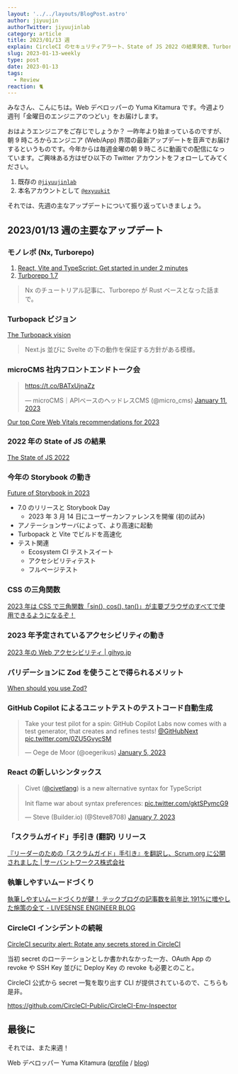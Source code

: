 ```yaml
---
layout: '../../layouts/BlogPost.astro'
author: jiyuujin
authorTwitter: jiyuujinlab
category: article
title: 2023/01/13 週
explain: CircleCI のセキュリティアラート、State of JS 2022 の結果発表、Turborepo 1.7 リリース、Storybook 7.0 公表
slug: 2023-01-13-weekly
type: post
date: 2023-01-13
tags:
  - Review
reaction: 🐈
---
```


みなさん、こんにちは。Web デベロッパーの Yuma Kitamura です。今週より週刊「金曜日のエンジニアのつどい」をお届けします。

おはようエンジニアをご存じでしょうか？ 一昨年より始まっているのですが、朝 9 時ころからエンジニア (Web/App) 界隈の最新アップデートを音声でお届けするというものです。今年からは毎週金曜の朝 9 時ころに動画での配信になっています。ご興味ある方はぜひ以下の Twitter アカウントをフォローしてみてください。

1. 既存の [`@jiyuujinlab`](https://twitter.com/jiyuujinlab)
2. 本名アカウントとして [`@exyuukit`](https://twitter.com/exyuukit)

それでは、先週の主なアップデートについて振り返っていきましょう。

## 2023/01/13 週の主要なアップデート

### モノレポ (Nx, Turborepo)

1. [React, Vite and TypeScript: Get started in under 2 minutes](https://blog.nrwl.io/react-vite-and-typescript-get-started-in-under-2-minutes-3bd5cd836175)
2. [Turborepo 1.7](https://turbo.build/blog/turbo-1-7-0)

> Nx のチュートリアル記事に、Turborepo が Rust ベースとなった話まで。

### Turbopack ビジョン

[The Turbopack vision](https://vercel.com/blog/the-turbopack-vision)

> Next.js 並びに Svelte の下の動作を保証する方針がある模様。

### microCMS 社内フロントエンドトーク会

<blockquote class="twitter-tweet"><p lang="zxx" dir="ltr"><a href="https://t.co/BATxUjnaZz">https://t.co/BATxUjnaZz</a></p>&mdash; microCMS｜APIベースのヘッドレスCMS (@micro_cms) <a href="https://twitter.com/micro_cms/status/1613053152529641472?ref_src=twsrc%5Etfw">January 11, 2023</a></blockquote> <script async src="https://platform.twitter.com/widgets.js" charset="utf-8"></script>

[Our top Core Web Vitals recommendations for 2023](https://web.dev/top-cwv-2023/)

### 2022 年の State of JS の結果

[The State of JS 2022](https://2022.stateofjs.com/ja-JP/)

### 今年の Storybook の動き

[Future of Storybook in 2023](https://storybook.js.org/blog/future-of-storybook-in-2023/)

- 7.0 のリリースと Storybook Day
  - 2023 年 3 月 14 日にユーザーカンファレンスを開催 (初の試み)
- アノテーションサーバによって、より高速に起動
- Turbopack と Vite でビルドを高速化
- テスト関連
  - Ecosystem CI テストスイート
  - アクセシビリティテスト
  - フルページテスト

### CSS の三角関数

[2023 年は CSS で三角関数「sin(), cos(), tan()」が主要ブラウザのすべてで使用できるようになるぞ！](https://coliss.com/articles/build-websites/operation/css/css-trigonometric-functions.html)

### 2023 年予定されているアクセシビリティの動き

[2023 年の Web アクセシビリティ | gihyo.jp](https://gihyo.jp/article/2023/01/web-accessibility-prospect)

### バリデーションに Zod を使うことで得られるメリット

[When should you use Zod?](https://www.totaltypescript.com/when-should-you-use-zod)

### GitHub Copilot によるユニットテストのテストコード自動生成

<blockquote class="twitter-tweet"><p lang="en" dir="ltr">Take your test pilot for a spin: GitHub Copilot Labs now comes with a test generator, that creates and refines tests! <a href="https://twitter.com/GitHubNext?ref_src=twsrc%5Etfw">@GitHubNext</a> <a href="https://t.co/0ZU5GvycSM">pic.twitter.com/0ZU5GvycSM</a></p>&mdash; Oege de Moor (@oegerikus) <a href="https://twitter.com/oegerikus/status/1610945035888955392?ref_src=twsrc%5Etfw">January 5, 2023</a></blockquote> <script async src="https://platform.twitter.com/widgets.js" charset="utf-8"></script>

### React の新しいシンタックス

<blockquote class="twitter-tweet"><p lang="en" dir="ltr">Civet (<a href="https://twitter.com/civetlang?ref_src=twsrc%5Etfw">@civetlang</a>) is a new alternative syntax for TypeScript<br><br>Init flame war about syntax preferences: <a href="https://t.co/gktSPymcG9">pic.twitter.com/gktSPymcG9</a></p>&mdash; Steve (Builder.io) (@Steve8708) <a href="https://twitter.com/Steve8708/status/1611728492290519040?ref_src=twsrc%5Etfw">January 7, 2023</a></blockquote> <script async src="https://platform.twitter.com/widgets.js" charset="utf-8"></script>

### 「スクラムガイド」手引き (翻訳) リリース

[『リーダーのための「スクラムガイド」手引き』を翻訳し、Scrum.org に公開されました | サーバントワークス株式会社](https://www.servantworks.co.jp/posts/publish-ja-version-scrum-guide-companion-for-leaders/)

### 執筆しやすいムードづくり

[執筆しやすいムードづくりが鍵！ テックブログの記事数を前年比 191%に増やした施策の全て - LIVESENSE ENGINEER BLOG](https://made.livesense.co.jp/entry/2022/12/25/083000)

### CircleCI インシデントの続報

[CircleCI security alert: Rotate any secrets stored in CircleCI](https://circleci.com/blog/january-4-2023-security-alert/)

当初 secret のローテーションとしか書かれなかった一方、OAuth App の revoke や SSH Key 並びに Deploy Key の revoke も必要とのこと。

CircleCI 公式から secret 一覧を取り出す CLI が提供されているので、こちらも是非。

https://github.com/CircleCI-Public/CircleCI-Env-Inspector

## 最後に

それでは、また来週！

Web デベロッパー Yuma Kitamura ([profile](https://yuma-kitamura.nekohack.me/) / [blog](https://blog.nekohack.me/))
